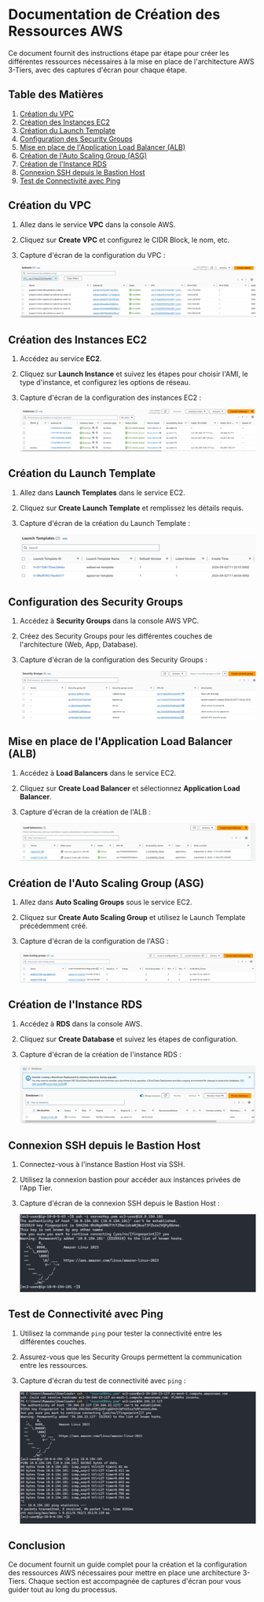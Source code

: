 # Documentation de Création des Ressources AWS

Ce document fournit des instructions étape par étape pour créer les différentes ressources nécessaires à la mise en place de l'architecture AWS 3-Tiers, avec des captures d'écran pour chaque étape.

## Table des Matières

1. [Création du VPC](#création-du-vpc)
2. [Création des Instances EC2](#création-des-instances-ec2)
3. [Création du Launch Template](#création-du-launch-template)
4. [Configuration des Security Groups](#configuration-des-security-groups)
5. [Mise en place de l'Application Load Balancer (ALB)](#mise-en-place-de-lapplication-load-balancer-alb)
6. [Création de l'Auto Scaling Group (ASG)](#création-de-lauto-scaling-group-asg)
7. [Création de l'Instance RDS](#création-de-linstance-rds)
8. [Connexion SSH depuis le Bastion Host](#connexion-ssh-depuis-le-bastion-host)
9. [Test de Connectivité avec Ping](#test-de-connectivité-avec-ping)

## Création du VPC

1. Allez dans le service **VPC** dans la console AWS.
2. Cliquez sur **Create VPC** et configurez le CIDR Block, le nom, etc.
3. Capture d'écran de la configuration du VPC :

   ![Création du VPC](../images/vpc_creation.png)

## Création des Instances EC2

1. Accédez au service **EC2**.
2. Cliquez sur **Launch Instance** et suivez les étapes pour choisir l'AMI, le type d'instance, et configurez les options de réseau.
3. Capture d'écran de la configuration des instances EC2 :

   ![Création des Instances EC2](../images/ec2_creation.png)

## Création du Launch Template

1. Allez dans **Launch Templates** dans le service EC2.
2. Cliquez sur **Create Launch Template** et remplissez les détails requis.
3. Capture d'écran de la création du Launch Template :

   ![Création du Launch Template](../images/launch_template_creation.png)

## Configuration des Security Groups

1. Accédez à **Security Groups** dans la console AWS VPC.
2. Créez des Security Groups pour les différentes couches de l'architecture (Web, App, Database).
3. Capture d'écran de la configuration des Security Groups :

   ![Configuration des Security Groups](../images/security_groups_configuration.png)

## Mise en place de l'Application Load Balancer (ALB)

1. Accédez à **Load Balancers** dans le service EC2.
2. Cliquez sur **Create Load Balancer** et sélectionnez **Application Load Balancer**.
3. Capture d'écran de la création de l'ALB :

   ![Création de l'ALB](../images/alb_creation.png)

## Création de l'Auto Scaling Group (ASG)

1. Allez dans **Auto Scaling Groups** sous le service EC2.
2. Cliquez sur **Create Auto Scaling Group** et utilisez le Launch Template précédemment créé.
3. Capture d'écran de la configuration de l'ASG :

   ![Création de l'ASG](../images/asg_creation.png)

## Création de l'Instance RDS

1. Accédez à **RDS** dans la console AWS.
2. Cliquez sur **Create Database** et suivez les étapes de configuration.
3. Capture d'écran de la création de l'instance RDS :

   ![Création de l'Instance RDS](../images/rds_creation.png)

## Connexion SSH depuis le Bastion Host

1. Connectez-vous à l'instance Bastion Host via SSH.
2. Utilisez la connexion bastion pour accéder aux instances privées de l'App Tier.
3. Capture d'écran de la connexion SSH depuis le Bastion Host :

   ![Connexion SSH depuis le Bastion Host](../images/ssh_bastion_connection.png)

## Test de Connectivité avec Ping

1. Utilisez la commande `ping` pour tester la connectivité entre les différentes couches.
2. Assurez-vous que les Security Groups permettent la communication entre les ressources.
3. Capture d'écran du test de connectivité avec `ping` :

   ![Test de Connectivité avec Ping](../images/ping_test.png)

## Conclusion

Ce document fournit un guide complet pour la création et la configuration des ressources AWS nécessaires pour mettre en place une architecture 3-Tiers. Chaque section est accompagnée de captures d'écran pour vous guider tout au long du processus.

